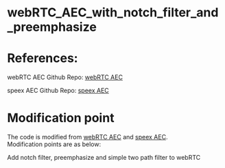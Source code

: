 # webRTC_AEC_with_notch_filter_and_preemphasize

# References: 

webRTC AEC Github Repo: [webRTC AEC](https://github.com/YAN-sysbest/WebRTC-AEC)

speex AEC Github Repo: [speex AEC](https://github.com/echocatzh/SPEEX-AEC-python)


# Modification point
The code is modified from [webRTC AEC](https://github.com/YAN-sysbest/WebRTC-AEC) and [speex AEC](https://github.com/echocatzh/SPEEX-AEC-python).  
Modification points are as below:

Add notch filter, preemphasize and simple two path filter to webRTC  
